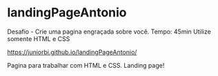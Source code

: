 # landingPageAntonio
Desafio - Crie uma pagina engraçada sobre você.
Tempo: 45min
Utilize somente HTML e CSS

https://juniorbi.github.io/landingPageAntonio/

Pagina para trabalhar com HTML e CSS. Landing page!
